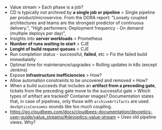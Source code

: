* Value stream > Each phase is a job?
* CD is typically not archived by **a single job or pipeline** > Single pipeline per product/microservice. From the DORA report: "Loosely coupled architectures and teams are the strongest predictor of continuous delivery.", "High performers: Deployment frequency - On demand (multiple deploys per day)", 
* Insights into **server workloads** > Prometheus
* **Number of runs waiting to start** > CJE
* **Lenght of build request queues** > CJE
* Run completion status - successful, **failed**, etc > Fix the failed build immediatelly
* Optimal time for maintenance/upgrades > Rolling updates in k8s (except Jenkins)
* Expose **infrastructure inefficiencies** > How?
* Allow automation constraints to be uncovered and removed > How?
* When a build succeeds that includes an **artifact from a preceding gate**, tickets from the preceding gate move to the successful gate > Which types of artifact are tracked? Container images? Documentation states that, in case of pipelines, only those with `archiveArtifacts` are used. `devOpticsConsumes` sounds like too much coupling.
* https://go.cloudbees.com/docs/cloudbees-documentation/devoptics-user-guide/value_streams/#devoptics-value-stream > Uses old pipeline views. Why?